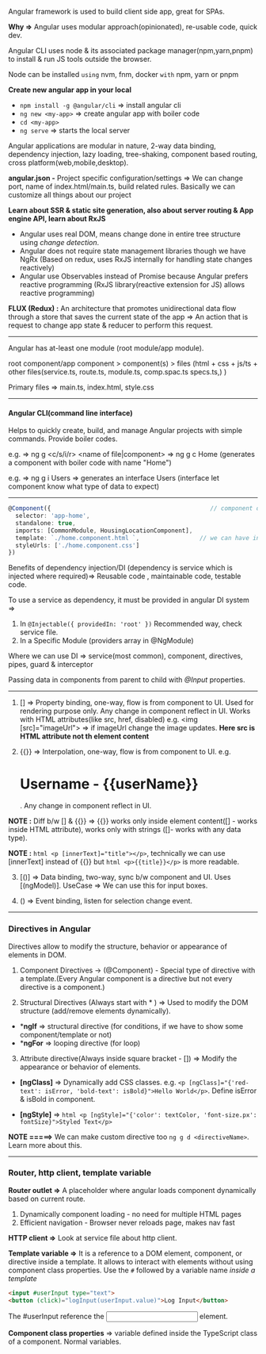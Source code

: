 Angular framework is used to build client side app, great for SPAs.

**Why =>** Angular uses modular approach(opinionated), re-usable code, quick dev.

Angular CLI uses node & its associated package manager(npm,yarn,pnpm) to install & run JS tools outside the browser.

Node can be installed `using` nvm, fnm, docker `with` npm, yarn or pnpm

**Create new angular app in your local**

- `npm install -g @angular/cli` => install angular cli
- `ng new <my-app>`             => create angular app with boiler code
- `cd <my-app>`             
- `ng serve`                    => starts the local server

Angular applications are modular in nature, 2-way data binding, dependency injection, lazy loading, tree-shaking, component based routing, cross platform(web,mobile,desktop). 

**angular.json -** Project specific configuration/settings => We can change port, name of index.html/main.ts, build related rules. Basically we can customize all things about our project

**Learn about SSR & static site generation, also about server routing & App engine API, learn about RxJS**

- Angular uses real DOM, means change done in entire tree structure using *change detection*.
- Angular does not require state management libraries though we have NgRx (Based on redux, uses RxJS internally for handling state changes reactively)
- Angular use Observables instead of Promise because Angular prefers reactive programming (RxJS library(reactive extension for JS) allows reactive programming)

**FLUX (Redux) :** An architecture that promotes unidirectional data flow through a store that saves the current state of the app => An action that is request to change app state & reducer to perform this request.

---

Angular has at-least one module (root module/app module).

root component/app component > component(s) > files (html + css + js/ts + other files(service.ts, route.ts, module.ts, comp.spac.ts specs.ts,) )   

Primary files => main.ts, index.html, style.css

---

#### Angular CLI(command line interface)

Helps to quickly create, build, and manage Angular projects with simple commands. Provide boiler codes.

e.g. => ng g <c/s/i/r> <name of file|component>  => ng g c Home (generates a component with boiler code with name "Home")

e.g. => ng g i Users => generates an interface Users (interface let component know what type of data to expect)

---

```ts
@Component({                                             // component decorator (meta data)
  selector: 'app-home',
  standalone: true,
  imports: [CommonModule, HousingLocationComponent],  
  template: `./home.component.html `,                 // we can have inline template also, if we have small template(html)
  styleUrls: ['./home.component.css']
})
```

Benefits of dependency injection/DI (dependency is service which is injected where required)=> Reusable code , maintainable code, testable code. 

To use a service as dependency, it must be provided in angular DI system => 
1. In ```@Injectable({ providedIn: 'root' })``` Recommended way, check service file.
2. In a Specific Module (providers array in @NgModule)

Where we can use DI => service(most common), component, directives, pipes, guard & interceptor

Passing data in components from parent to child with *@Input* properties.

---

1. [] => Property binding, one-way, flow is from component to UI. Used for rendering purpose only. Any change in component reflect in UI. Works with HTML attributes(like src, href, disabled)
        e.g. <img [src]="imageUrl"> => if imageUrl change the image updates. **Here src is HTML attribute not th element content** 

2. {{}} => Interpolation, one-way, flow is from component to UI. e.g. <h1> Username - {{userName}} </h1>. Any change in component reflect in UI.

**NOTE :** Diff b/w [] & {{}} => {{}} works only inside element content([] - works inside HTML attribute), works only with strings ([]- works with any data type).

**NOTE :** ```html <p [innerText]="title"></p>```, technically we can use [innerText] instead of {{}} but ```html <p>{{title}}</p>``` is more readable.

3. [()] => Data binding, two-way, sync b/w component and UI. Uses [(ngModel)]. UseCase => We can use this for input boxes. 

4. () => Event binding, listen for selection change event. 


----
### Directives in Angular

Directives allow to modify the structure, behavior or appearance of elements in DOM.

1. Component Directives → (@Component) - Special type of directive with a template.(Every Angular component is a directive but not every directive is a component.)

2.  Structural Directives (Always start with * ) => Used to modify the DOM structure (add/remove elements dynamically).

- ***ngIf** => structural directive (for conditions, if we have to show some component/template or not)
- ***ngFor** => looping directive   (for loop)

3. Attribute directive(Always inside square bracket - []) => Modify the appearance or behavior of elements.

- **[ngClass]** => Dynamically add CSS classes. e.g. ```<p [ngClass]="{'red-text': isError, 'bold-text': isBold}">Hello World</p>```. Define isError & isBold in component.

- **[ngStyle]** => ```html <p [ngStyle]="{'color': textColor, 'font-size.px': fontSize}">Styled Text</p>```


**NOTE =====>** We can make custom directive too ```ng g d <directiveName>```. Learn more about this.

---

### Router, http client, template variable

**Router outlet =>** A placeholder where angular loads component dynamically based on current route.

1. Dynamically component loading - no need for multiple HTML pages
2. Efficient navigation - Browser never reloads page, makes nav fast

**HTTP client =>** Look at service file about http client.

**Template variable =>** It is a reference to a DOM element, component, or directive inside a template. It allows to interact with elements without using component class properties. Use the ```#``` followed by a variable name *inside a template*

```html
<input #userInput type="text">
<button (click)="logInput(userInput.value)">Log Input</button>

```

The #userInput reference the <input> element.

**Component class properties** => variable defined inside the TypeScript class of a component. Normal variables.